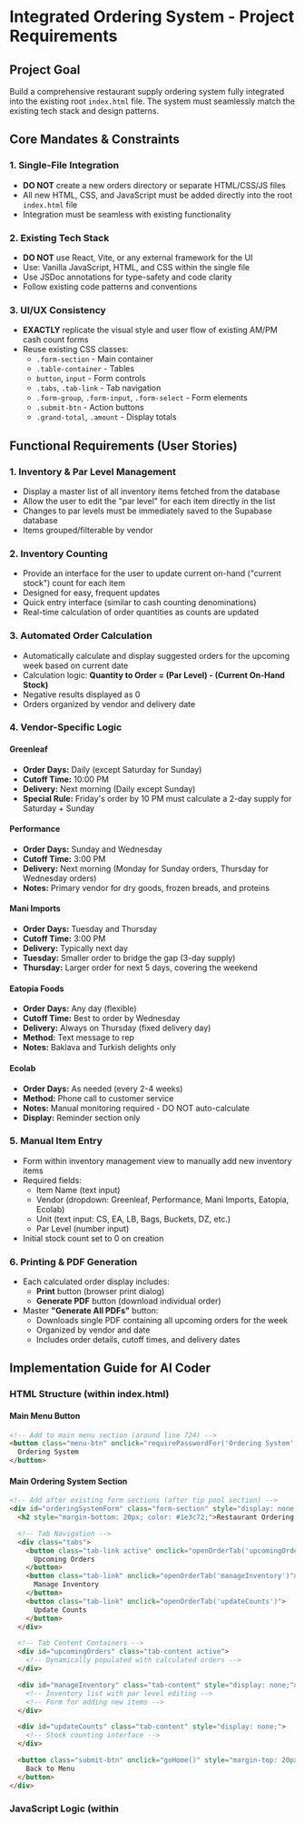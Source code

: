 # Integrated Ordering System - Project Requirements

## Project Goal
Build a comprehensive restaurant supply ordering system fully integrated into the existing root `index.html` file. The system must seamlessly match the existing tech stack and design patterns.

## Core Mandates & Constraints

### 1. Single-File Integration
- **DO NOT** create a new orders directory or separate HTML/CSS/JS files
- All new HTML, CSS, and JavaScript must be added directly into the root `index.html` file
- Integration must be seamless with existing functionality

### 2. Existing Tech Stack
- **DO NOT** use React, Vite, or any external framework for the UI
- Use: Vanilla JavaScript, HTML, and CSS within the single file
- Use JSDoc annotations for type-safety and code clarity
- Follow existing code patterns and conventions

### 3. UI/UX Consistency
- **EXACTLY** replicate the visual style and user flow of existing AM/PM cash count forms
- Reuse existing CSS classes:
  - `.form-section` - Main container
  - `.table-container` - Tables
  - `button`, `input` - Form controls
  - `.tabs`, `.tab-link` - Tab navigation
  - `.form-group`, `.form-input`, `.form-select` - Form elements
  - `.submit-btn` - Action buttons
  - `.grand-total`, `.amount` - Display totals

## Functional Requirements (User Stories)

### 1. Inventory & Par Level Management
- Display a master list of all inventory items fetched from the database
- Allow the user to edit the "par level" for each item directly in the list
- Changes to par levels must be immediately saved to the Supabase database
- Items grouped/filterable by vendor

### 2. Inventory Counting
- Provide an interface for the user to update current on-hand ("current stock") count for each item
- Designed for easy, frequent updates
- Quick entry interface (similar to cash counting denominations)
- Real-time calculation of order quantities as counts are updated

### 3. Automated Order Calculation
- Automatically calculate and display suggested orders for the upcoming week based on current date
- Calculation logic: **Quantity to Order = (Par Level) - (Current On-Hand Stock)**
- Negative results displayed as 0
- Orders organized by vendor and delivery date

### 4. Vendor-Specific Logic

#### Greenleaf
- **Order Days:** Daily (except Saturday for Sunday)
- **Cutoff Time:** 10:00 PM
- **Delivery:** Next morning (Daily except Sunday)
- **Special Rule:** Friday's order by 10 PM must calculate a 2-day supply for Saturday + Sunday

#### Performance
- **Order Days:** Sunday and Wednesday
- **Cutoff Time:** 3:00 PM
- **Delivery:** Next morning (Monday for Sunday orders, Thursday for Wednesday orders)
- **Notes:** Primary vendor for dry goods, frozen breads, and proteins

#### Mani Imports
- **Order Days:** Tuesday and Thursday
- **Cutoff Time:** 3:00 PM
- **Delivery:** Typically next day
- **Tuesday:** Smaller order to bridge the gap (3-day supply)
- **Thursday:** Larger order for next 5 days, covering the weekend

#### Eatopia Foods
- **Order Days:** Any day (flexible)
- **Cutoff Time:** Best to order by Wednesday
- **Delivery:** Always on Thursday (fixed delivery day)
- **Method:** Text message to rep
- **Notes:** Baklava and Turkish delights only

#### Ecolab
- **Order Days:** As needed (every 2-4 weeks)
- **Method:** Phone call to customer service
- **Notes:** Manual monitoring required - DO NOT auto-calculate
- **Display:** Reminder section only

### 5. Manual Item Entry
- Form within inventory management view to manually add new inventory items
- Required fields:
  - Item Name (text input)
  - Vendor (dropdown: Greenleaf, Performance, Mani Imports, Eatopia, Ecolab)
  - Unit (text input: CS, EA, LB, Bags, Buckets, DZ, etc.)
  - Par Level (number input)
- Initial stock count set to 0 on creation

### 6. Printing & PDF Generation
- Each calculated order display includes:
  - **Print** button (browser print dialog)
  - **Generate PDF** button (download individual order)
- Master **"Generate All PDFs"** button:
  - Downloads single PDF containing all upcoming orders for the week
  - Organized by vendor and date
  - Includes order details, cutoff times, and delivery dates

## Implementation Guide for AI Coder

### HTML Structure (within index.html)

#### Main Menu Button
```html
<!-- Add to main menu section (around line 724) -->
<button class="menu-btn" onclick="requirePasswordFor('Ordering System', startOrderingSystem)">
  Ordering System
</button>
```

#### Main Ordering System Section
```html
<!-- Add after existing form sections (after tip pool section) -->
<div id="orderingSystemForm" class="form-section" style="display: none;">
  <h2 style="margin-bottom: 20px; color: #1e3c72;">Restaurant Ordering System</h2>

  <!-- Tab Navigation -->
  <div class="tabs">
    <button class="tab-link active" onclick="openOrderTab('upcomingOrders')">
      Upcoming Orders
    </button>
    <button class="tab-link" onclick="openOrderTab('manageInventory')">
      Manage Inventory
    </button>
    <button class="tab-link" onclick="openOrderTab('updateCounts')">
      Update Counts
    </button>
  </div>

  <!-- Tab Content Containers -->
  <div id="upcomingOrders" class="tab-content active">
    <!-- Dynamically populated with calculated orders -->
  </div>

  <div id="manageInventory" class="tab-content" style="display: none;">
    <!-- Inventory list with par level editing -->
    <!-- Form for adding new items -->
  </div>

  <div id="updateCounts" class="tab-content" style="display: none;">
    <!-- Stock counting interface -->
  </div>

  <button class="submit-btn" onclick="goHome()" style="margin-top: 20px;">
    Back to Menu
  </button>
</div>
```

### JavaScript Logic (within <script> tag)

#### Data Models (JSDoc)
```javascript
/**
 * @typedef {Object} InventoryItem
 * @property {number} id - Database ID
 * @property {string} itemName - Full name with packaging
 * @property {string} vendor - Vendor name
 * @property {number} parLevel - Target stock level
 * @property {number} currentStock - Current on-hand quantity
 * @property {string} unit - Unit of measurement (CS, EA, LB, etc.)
 */

/**
 * @typedef {Object} VendorSchedule
 * @property {string} name - Vendor name
 * @property {string[]} orderDays - Days when orders can be placed
 * @property {string} cutoffTime - Order cutoff time
 * @property {string} deliveryPattern - Delivery schedule
 * @property {string} orderingMethod - How to place order
 * @property {string} notes - Special instructions
 */

/**
 * @typedef {Object} CalculatedOrder
 * @property {string} vendor - Vendor name
 * @property {Date} orderDate - When to place order
 * @property {string} cutoffTime - Order deadline
 * @property {Date} deliveryDate - Expected delivery
 * @property {OrderItem[]} items - Items to order
 * @property {string} [notes] - Special instructions
 */

/**
 * @typedef {Object} OrderItem
 * @property {string} itemName - Item name
 * @property {number} quantity - Quantity to order
 * @property {string} unit - Unit of measurement
 */
```

#### State Management
```javascript
/**
 * Global state for ordering system
 */
const orderingSystemState = {
  /** @type {InventoryItem[]} */
  items: [],
  /** @type {VendorSchedule[]} */
  vendors: [],
  /** @type {CalculatedOrder[]} */
  calculatedOrders: [],
  currentTab: 'upcomingOrders',
  lastUpdated: null
};
```

#### Core Functions

**Navigation**
```javascript
async function startOrderingSystem() {
  hideAllSections();
  document.getElementById('orderingSystemForm').style.display = 'block';
  await loadInventoryData();
  calculateUpcomingOrders();
  openOrderTab('upcomingOrders');
}

function openOrderTab(tabName) {
  // Hide all tabs
  const tabs = document.querySelectorAll('.tab-content');
  tabs.forEach(tab => tab.style.display = 'none');

  // Remove active class from all tab links
  const links = document.querySelectorAll('.tab-link');
  links.forEach(link => link.classList.remove('active'));

  // Show selected tab
  document.getElementById(tabName).style.display = 'block';

  // Update active tab link
  event.target.classList.add('active');

  orderingSystemState.currentTab = tabName;
}
```

**Database Operations**
```javascript
async function loadInventoryData() {
  if (!supabase) throw new Error('Database not connected');

  showLoading('Loading Inventory', 'Fetching items from database...');

  try {
    const { data, error } = await supabase
      .from('inventory_items')
      .select('*')
      .order('vendor', { ascending: true })
      .order('itemName', { ascending: true });

    if (error) throw error;

    orderingSystemState.items = data || [];
    orderingSystemState.lastUpdated = new Date();

    renderInventoryList();
    hideLoading();
  } catch (error) {
    hideLoading();
    showMessage(`Error loading inventory: ${error.message}`, 'error');
  }
}

async function updateParLevelInDB(itemId, newParLevel) {
  if (!supabase) throw new Error('Database not connected');

  const { error } = await supabase
    .from('inventory_items')
    .update({ parLevel: newParLevel })
    .eq('id', itemId);

  if (error) throw new Error(`Failed to update par level: ${error.message}`);

  // Update local state
  const item = orderingSystemState.items.find(i => i.id === itemId);
  if (item) item.parLevel = newParLevel;

  // Recalculate orders
  calculateUpcomingOrders();
}

async function updateStockCountInDB(itemId, newStock) {
  if (!supabase) throw new Error('Database not connected');

  const { error } = await supabase
    .from('inventory_items')
    .update({
      currentStock: newStock,
      lastCountedDate: new Date().toISOString()
    })
    .eq('id', itemId);

  if (error) throw new Error(`Failed to update stock: ${error.message}`);

  // Update local state
  const item = orderingSystemState.items.find(i => i.id === itemId);
  if (item) item.currentStock = newStock;

  // Recalculate orders
  calculateUpcomingOrders();
}

async function addNewItemToDB(itemData) {
  if (!supabase) throw new Error('Database not connected');

  const { data, error } = await supabase
    .from('inventory_items')
    .insert([{
      itemName: itemData.itemName,
      vendor: itemData.vendor,
      parLevel: itemData.parLevel,
      currentStock: 0,
      unit: itemData.unit,
      createdDate: new Date().toISOString()
    }])
    .select();

  if (error) throw new Error(`Failed to add item: ${error.message}`);

  // Add to local state
  orderingSystemState.items.push(data[0]);

  showMessage('Item added successfully!', 'success');
  await loadInventoryData();
}
```

**Order Calculation Engine**
```javascript
function calculateUpcomingOrders() {
  const now = new Date();
  const orders = [];

  // Get next 7 days
  for (let i = 0; i < 7; i++) {
    const checkDate = new Date(now);
    checkDate.setDate(checkDate.getDate() + i);

    // Check each vendor's schedule for this date
    const dayName = checkDate.toLocaleDateString('en-US', { weekday: 'long' });

    // Greenleaf - Daily orders
    if (dayName !== 'Saturday') { // No Saturday orders (Sunday delivery doesn't exist)
      const greenleafOrder = calculateGreenleafOrder(checkDate);
      if (greenleafOrder) orders.push(greenleafOrder);
    }

    // Performance - Sunday and Wednesday
    if (dayName === 'Sunday' || dayName === 'Wednesday') {
      const performanceOrder = calculatePerformanceOrder(checkDate);
      if (performanceOrder) orders.push(performanceOrder);
    }

    // Mani Imports - Tuesday and Thursday
    if (dayName === 'Tuesday' || dayName === 'Thursday') {
      const maniOrder = calculateManiOrder(checkDate, dayName);
      if (maniOrder) orders.push(maniOrder);
    }

    // Eatopia - Any Wednesday for Thursday delivery
    if (dayName === 'Wednesday') {
      const eatopiaOrder = calculateEatopiaOrder(checkDate);
      if (eatopiaOrder) orders.push(eatopiaOrder);
    }
  }

  orderingSystemState.calculatedOrders = orders;
  renderUpcomingOrders();
}

function calculateGreenleafOrder(orderDate) {
  const dayName = orderDate.toLocaleDateString('en-US', { weekday: 'long' });
  const isFriday = dayName === 'Friday';
  const multiplier = isFriday ? 2 : 1; // Friday order covers Sat + Sun

  const items = orderingSystemState.items
    .filter(item => item.vendor === 'Greenleaf')
    .map(item => ({
      itemName: item.itemName,
      quantity: Math.max(0, Math.ceil((item.parLevel - item.currentStock) * multiplier)),
      unit: item.unit
    }))
    .filter(item => item.quantity > 0);

  if (items.length === 0) return null;

  const deliveryDate = new Date(orderDate);
  deliveryDate.setDate(deliveryDate.getDate() + 1);

  return {
    vendor: 'Greenleaf',
    orderDate: orderDate,
    cutoffTime: '10:00 PM',
    deliveryDate: deliveryDate,
    items: items,
    notes: isFriday ? '2-day supply for Saturday and Sunday' : null
  };
}

// Similar functions for other vendors...
```

**UI Rendering**
```javascript
function renderUpcomingOrders() {
  const container = document.getElementById('upcomingOrders');

  if (orderingSystemState.calculatedOrders.length === 0) {
    container.innerHTML = '<p style="text-align: center; padding: 40px;">No orders needed in the next 7 days.</p>';
    return;
  }

  let html = `
    <div style="margin-bottom: 20px;">
      <button class="submit-btn" onclick="generateAllPDFs()">
        Generate All PDFs
      </button>
    </div>
  `;

  orderingSystemState.calculatedOrders.forEach((order, index) => {
    html += `
      <div class="order-card" id="order-${index}" style="
        border: 2px solid #1e3c72;
        margin-bottom: 20px;
        padding: 15px;
        border-radius: 4px;
      ">
        <h3 style="color: #1e3c72; margin-bottom: 10px;">
          ${order.vendor} - Order #${index + 1}
        </h3>
        <div class="form-group">
          <strong>Order Date:</strong> ${order.orderDate.toLocaleDateString('en-US', {
            weekday: 'long', year: 'numeric', month: 'long', day: 'numeric'
          })}
        </div>
        <div class="form-group">
          <strong>Cutoff Time:</strong> ${order.cutoffTime}
        </div>
        <div class="form-group">
          <strong>Delivery Date:</strong> ${order.deliveryDate.toLocaleDateString('en-US', {
            weekday: 'long', year: 'numeric', month: 'long', day: 'numeric'
          })}
        </div>
        ${order.notes ? `<div class="form-group"><strong>Notes:</strong> ${order.notes}</div>` : ''}

        <table class="table-container" style="margin-top: 15px;">
          <thead>
            <tr>
              <th>Item</th>
              <th>Quantity</th>
              <th>Unit</th>
            </tr>
          </thead>
          <tbody>
            ${order.items.map(item => `
              <tr>
                <td>${item.itemName}</td>
                <td>${item.quantity}</td>
                <td>${item.unit}</td>
              </tr>
            `).join('')}
          </tbody>
        </table>

        <div style="margin-top: 15px;">
          <button class="submit-btn" onclick="printOrder(${index})" style="margin-right: 10px;">
            Print Order
          </button>
          <button class="submit-btn" onclick="generateOrderPDF(${index})">
            Generate PDF
          </button>
        </div>
      </div>
    `;
  });

  container.innerHTML = html;
}
```

## Database Schema

### Table: `inventory_items`
```sql
CREATE TABLE inventory_items (
  id BIGSERIAL PRIMARY KEY,
  itemName TEXT NOT NULL,
  vendor TEXT NOT NULL,
  parLevel INTEGER NOT NULL DEFAULT 0,
  currentStock INTEGER NOT NULL DEFAULT 0,
  unit TEXT NOT NULL,
  createdDate TIMESTAMP WITH TIME ZONE DEFAULT NOW(),
  lastCountedDate TIMESTAMP WITH TIME ZONE,
  notes TEXT
);

-- Index for faster vendor queries
CREATE INDEX idx_inventory_vendor ON inventory_items(vendor);
```

## Next Steps
1. Create database table in Supabase
2. Seed initial data from masterItemList JSON
3. Implement all JavaScript functions
4. Test vendor-specific order calculations
5. Implement PDF generation
6. Deploy and test in production

## Notes
- Ecolab orders are manual - display reminder only, no auto-calculation
- Friday Greenleaf orders must multiply by 2 for weekend coverage
- Mani Imports Tuesday = 3-day supply, Thursday = 5-day supply
- Eatopia delivery is ALWAYS Thursday regardless of order date
